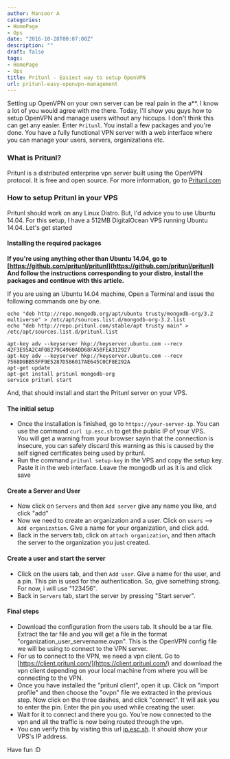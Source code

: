 ```yaml
---
author: Mansoor A
categories:
- HomePage
- Ops
date: "2016-10-28T00:07:00Z"
description: ""
draft: false
tags:
- HomePage
- Ops
title: Pritunl - Easiest way to setup OpenVPN
url: pritunl-easy-openvpn-management
---
```



Setting up OpenVPN on your own server can be real pain in the a**. I know a lot of you would agree with me there. 
Today, I'll show you guys how to setup OpenVPN and manage users without any hiccups. I don't think this can get any easier. Enter `Pritunl`. You install a few packages and you're done. You have a fully functional VPN server with a web interface where you can manage your users, servers, organizations etc.

### What is Pritunl?
Pritunl is a distributed enterprise vpn server built using the OpenVPN protocol. It is free and open source. For more information, go to [Pritunl.com](https://pritunl.com)


### How to setup Pritunl in your VPS
Pritunl should work on any Linux Distro. But, I'd advice you to use Ubuntu 14.04. 
For this setup, I have a 512MB DigitalOcean VPS running Ubuntu 14.04. Let's get started

#### Installing the required packages
**If you're using anything other than Ubuntu 14.04, go to [https://github.com/pritunl/pritunl](https://github.com/pritunl/pritunl) 
And follow the instructions corresponding to your distro, install the packages and continue with this article.**

If you are using an Ubuntu 14.04 machine, Open a Terminal and issue the following commands one by one. 

```
echo "deb http://repo.mongodb.org/apt/ubuntu trusty/mongodb-org/3.2 multiverse" > /etc/apt/sources.list.d/mongodb-org-3.2.list
echo "deb http://repo.pritunl.com/stable/apt trusty main" > /etc/apt/sources.list.d/pritunl.list

apt-key adv --keyserver hkp://keyserver.ubuntu.com --recv 42F3E95A2C4F08279C4960ADD68FA50FEA312927
apt-key adv --keyserver hkp://keyserver.ubuntu.com --recv 7568D9BB55FF9E5287D586017AE645C0CF8E292A
apt-get update
apt-get install pritunl mongodb-org
service pritunl start
```
And, that should install and start the Pritunl server on your VPS.

#### The initial setup
* Once the installation is finished, go to `https://your-server-ip`. You can use the command `curl ip.esc.sh` to get the public IP of your VPS.  
You will get a warning from your browser sayin that the connection is insecure, you can safely discard this warning as this is caused by the self signed certificates being used by pritunl. 
* Run the command `pritunl setup-key` in the VPS and copy the setup key. Paste it in the web interface. Leave the mongodb url as it is and click save

#### Create a Server and User
* Now click on `Servers` and then `Add server` give any name you like, and click "add"
* Now we need to create an organization and a user. Click on `users` --> `Add organization`. Give a name for your organization, and click add.
* Back in the servers tab, click on `attach organization`, and then attach the server to the organization you just created. 

#### Create a user and start the server
* Click on the users tab, and then `Add user`. Give a name for the user, and a pin. This pin is used for the authentication. So, give something strong. For now, i will use "123456".
* Back in `Servers` tab, start the server by pressing "Start server".

#### Final steps
* Download the configuration from the users tab. It should be a tar file. Extract the tar file and you will get a file in the format "organization_user_servername.ovpn". This is the OpenVPN config file we will be using to connect to the VPN server.
* For us to connect to the VPN, we need a vpn client. Go to [https://client.pritunl.com/](https://client.pritunl.com/) and download the vpn client depending on your local machine from where you will be connecting to the VPN. 
* Once you have installed the "pritunl client", open it up. Click on "import profile" and then choose the "ovpn" file we extracted in the previous step. Now click on the three dashes, and click "connect". It will ask you to enter the pin. Enter the pin you used while creating the user.
* Wait for it to connect and there you go. You're now connected to the vpn and all the traffic is now being routed through the vpn.
* You can verify this by visiting this url [ip.esc.sh](http://ip.esc.sh). It should show your VPS's IP address. 

Have fun :D

